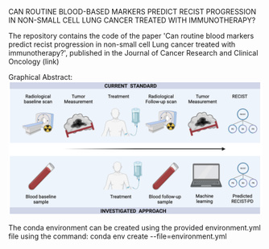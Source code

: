 CAN ROUTINE BLOOD-BASED MARKERS PREDICT RECIST PROGRESSION IN NON-SMALL CELL LUNG CANCER TREATED WITH IMMUNOTHERAPY?

The repository contains the code of the paper 'Can routine blood markers predict recist progression in non-small cell Lung cancer treated with immunotherapy?', published in the Journal of Cancer Research and Clinical Oncology (link)

Graphical Abstract:
![alt text](image.png)

The conda environment can be created using the provided environment.yml file using the command:
conda env create --file=environment.yml




